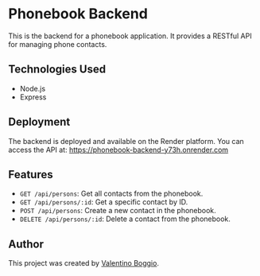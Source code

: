 # Phonebook Backend

This is the backend for a phonebook application. It provides a RESTful API for managing phone contacts.

## Technologies Used

- Node.js
- Express

## Deployment

The backend is deployed and available on the Render platform. You can access the API at: https://phonebook-backend-y73h.onrender.com
## Features

- `GET /api/persons`: Get all contacts from the phonebook.
- `GET /api/persons/:id`: Get a specific contact by ID.
- `POST /api/persons`: Create a new contact in the phonebook.
- `DELETE /api/persons/:id`: Delete a contact from the phonebook.

## Author

This project was created by [Valentino Boggio](https://github.com/valentttino).
